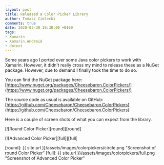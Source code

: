 ```yaml
---
layout: post
title: Released a Color Picker Library
author: Tomasz Cielecki
comments: true
date: 2020-02-30 19:30:00 +0100
tags:
- Xamarin
- Xamarin.Android
- dotnet
---
```


Some years ago I ported over some Java color pickers to work with Xamarin. However, it didn't really cross my mind to release these as a NuGet package. However, due to demand I finally took the time to do so.

You can find the NuGet package here: [https://www.nuget.org/packages/Cheesebaron.ColorPickers/](https://www.nuget.org/packages/Cheesebaron.ColorPickers/)

The source code as usual is available on GitHub: [https://github.com/Cheesebaron/Cheesebaron.ColorPickers](https://github.com/Cheesebaron/Cheesebaron.ColorPickers)

Here is a couple of screen shots of what you can expect from the library.

[![Round Color Picker][round]][round]

[![Advanced Color Picker][full]][full]

[round]: {{ site.url }}/assets/images/colorpickers/circle.png "Screenshot of round Color Picker"
[full]: {{ site.url }}/assets/images/colorpickers/full.png "Screenshot of Advanced Color Picker"
